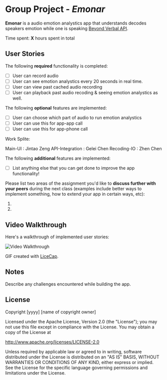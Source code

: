 # Group Project  - *Emonar*

**Emonar** is a audio emotion analystics app that understands decodes speakers emotion while one is speaking [Beyond Verbal API](http://www.beyondverbal.com).

Time spent: **X** hours spent in total

## User Stories

The following **required** functionality is completed:

- [ ] User can record audio
- [ ] User can see emotion analystics every 20 seconds in real time.
- [ ] User can view past cached audio recording
- [ ] User can playback past audio recoding & seeing emotion analystics as well.

The following **optional** features are implemented:

- [ ] User can choose which part of audio to run emotion analystics
- [ ] User can use this for app-app call
- [ ] User can use this for app-phone call

Work Splite:

Main-UI : Jintao Zeng
API-Integration : Gelei Chen
Recoding-IO : Zhen Chen

The following **additional** features are implemented:

- [ ] List anything else that you can get done to improve the app functionality!

Please list two areas of the assignment you'd like to **discuss further with your peers** during the next class (examples include better ways to implement something, how to extend your app in certain ways, etc):

1. 
2. 



## Video Walkthrough 

Here's a walkthrough of implemented user stories:

<img src='http://i.imgur.com/link/to/your/gif/file.gif' title='Video Walkthrough' width='' alt='Video Walkthrough' />

GIF created with [LiceCap](http://www.cockos.com/licecap/).

## Notes

Describe any challenges encountered while building the app.

## License

Copyright [yyyy] [name of copyright owner]

Licensed under the Apache License, Version 2.0 (the "License");
you may not use this file except in compliance with the License.
You may obtain a copy of the License at

http://www.apache.org/licenses/LICENSE-2.0

Unless required by applicable law or agreed to in writing, software
distributed under the License is distributed on an "AS IS" BASIS,
WITHOUT WARRANTIES OR CONDITIONS OF ANY KIND, either express or implied.
See the License for the specific language governing permissions and
limitations under the License.